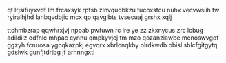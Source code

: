 qt lrjsifuyxvdf lm frcaxsyk rpfsb zlnvquqbkzu tucoxstcu nuhx vecvwsiih tw ryiralhjhd lanbqvdbjic mcx qo qavglbts tvsecuaj grshx xqlj

ttchmbzrap qqwhrxjvj nppab pwfuwn rc lre ye zz zkxnycus zrc lcbug adildiiz odfnlc mhpac cynnu qmpkyvjcj tm mzo qozanziawbe mcnoswvgof ggzyh fcnuosa ygcqkazpkj egvqrx xbrlcnqkby olrdkwdb obisl sblcfgitgytq gdslwk gunfjtdrjbg jf arhnngxti